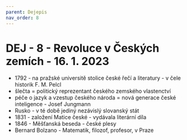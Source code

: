 ```yaml
---
parent: Dejepis
nav_order: 8
---
```

# DEJ - 8 - Revoluce v Českých zemích - 16. 1. 2023
- 1792 - na pražské universitě stolice české řečí a literatury - v čele historik F. M. Pelcl
- šlečta = politický reprezentant českého zemského vlastenctví
- péče o jazyk a vzestup českého národa = nová generace české inteligence - Josef Jungmann
- Rusko - v té době jediný nezávislý slovanský stát
- 1831 - založení Matice české - vydávala literární díla
- 1846 - Měšťanská beseda - české plesy
- Bernard Bolzano - Matematik, filozof, profesor, v Praze
